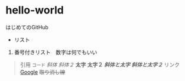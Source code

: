 # hello-world

はじめてのGitHub

- リスト
1. 番号付きリスト　数字は何でもいい
> 引用
`コード`
*斜体*
_斜体２_
**太字**
__太字２__
___斜体と太字___
***斜体と太字２***
リンク[Google](https://www.google.co.jp/)
~~取り消し線~~
